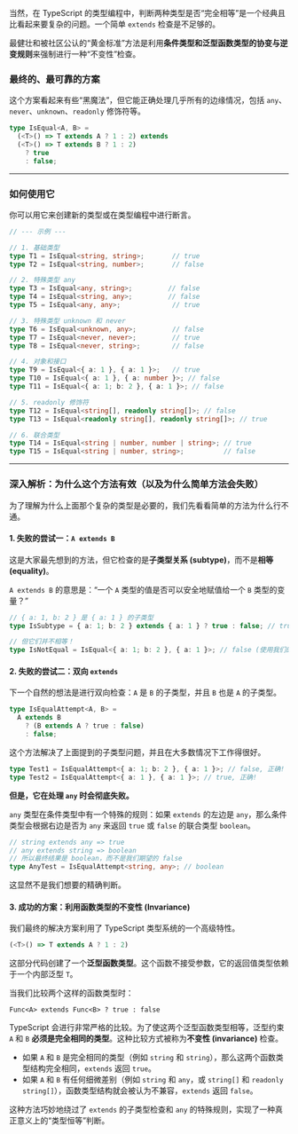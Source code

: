 当然，在 TypeScript 的类型编程中，判断两种类型是否“完全相等”是一个经典且比看起来要复杂的问题。一个简单 `extends` 检查是不足够的。

最健壮和被社区公认的“黄金标准”方法是利用**条件类型和泛型函数类型的协变与逆变规则**来强制进行一种“不变性”检查。

### 最终的、最可靠的方案

这个方案看起来有些“黑魔法”，但它能正确处理几乎所有的边缘情况，包括 `any`、`never`、`unknown`、`readonly` 修饰符等。

```typescript
type IsEqual<A, B> =
  (<T>() => T extends A ? 1 : 2) extends
  (<T>() => T extends B ? 1 : 2)
    ? true
    : false;
```

---

### 如何使用它

你可以用它来创建新的类型或在类型编程中进行断言。

```typescript
// --- 示例 ---

// 1. 基础类型
type T1 = IsEqual<string, string>;       // true
type T2 = IsEqual<string, number>;       // false

// 2. 特殊类型 any
type T3 = IsEqual<any, string>;         // false
type T4 = IsEqual<string, any>;         // false
type T5 = IsEqual<any, any>;             // true

// 3. 特殊类型 unknown 和 never
type T6 = IsEqual<unknown, any>;         // false
type T7 = IsEqual<never, never>;         // true
type T8 = IsEqual<never, string>;        // false

// 4. 对象和接口
type T9 = IsEqual<{ a: 1 }, { a: 1 }>;   // true
type T10 = IsEqual<{ a: 1 }, { a: number }>; // false
type T11 = IsEqual<{ a: 1; b: 2 }, { a: 1 }>; // false

// 5. readonly 修饰符
type T12 = IsEqual<string[], readonly string[]>; // false
type T13 = IsEqual<readonly string[], readonly string[]>; // true

// 6. 联合类型
type T14 = IsEqual<string | number, number | string>; // true
type T15 = IsEqual<string | number, string>;          // false
```

---

### 深入解析：为什么这个方法有效（以及为什么简单方法会失败）

为了理解为什么上面那个复杂的类型是必要的，我们先看看简单的方法为什么行不通。

#### 1. 失败的尝试一：`A extends B`

这是大家最先想到的方法，但它检查的是**子类型关系 (subtype)**，而不是**相等 (equality)**。

`A extends B` 的意思是：“一个 `A` 类型的值是否可以安全地赋值给一个 `B` 类型的变量？”

```typescript
// { a: 1, b: 2 } 是 { a: 1 } 的子类型
type IsSubtype = { a: 1; b: 2 } extends { a: 1 } ? true : false; // true

// 但它们并不相等！
type IsNotEqual = IsEqual<{ a: 1; b: 2 }, { a: 1 }>; // false (使用我们的正确实现)
```

#### 2. 失败的尝试二：双向 `extends`

下一个自然的想法是进行双向检查：`A` 是 `B` 的子类型，并且 `B` 也是 `A` 的子类型。

```typescript
type IsEqualAttempt<A, B> =
  A extends B
    ? (B extends A ? true : false)
    : false;
```

这个方法解决了上面提到的子类型问题，并且在大多数情况下工作得很好。

```typescript
type Test1 = IsEqualAttempt<{ a: 1; b: 2 }, { a: 1 }>; // false, 正确!
type Test2 = IsEqualAttempt<{ a: 1 }, { a: 1 }>; // true, 正确!
```

**但是，它在处理 `any` 时会彻底失败。**

`any` 类型在条件类型中有一个特殊的规则：如果 `extends` 的左边是 `any`，那么条件类型会根据右边是否为 `any` 来返回 `true` 或 `false` 的联合类型 `boolean`。

```typescript
// string extends any => true
// any extends string => boolean
// 所以最终结果是 boolean，而不是我们期望的 false
type AnyTest = IsEqualAttempt<string, any>; // boolean
```
这显然不是我们想要的精确判断。

#### 3. 成功的方案：利用函数类型的不变性 (Invariance)

我们最终的解决方案利用了 TypeScript 类型系统的一个高级特性。

```typescript
(<T>() => T extends A ? 1 : 2)
```

这部分代码创建了一个**泛型函数类型**。这个函数不接受参数，它的返回值类型依赖于一个内部泛型 `T`。

当我们比较两个这样的函数类型时：

`Func<A> extends Func<B> ? true : false`

TypeScript 会进行非常严格的比较。为了使这两个泛型函数类型相等，泛型约束 `A` 和 `B` **必须是完全相同的类型**。这种比较方式被称为**不变性 (invariance)** 检查。

- 如果 `A` 和 `B` 是完全相同的类型（例如 `string` 和 `string`），那么这两个函数类型结构完全相同，`extends` 返回 `true`。
- 如果 `A` 和 `B` 有任何细微差别（例如 `string` 和 `any`，或 `string[]` 和 `readonly string[]`），函数类型结构就会被认为不兼容，`extends` 返回 `false`。

这种方法巧妙地绕过了 `extends` 的子类型检查和 `any` 的特殊规则，实现了一种真正意义上的“类型恒等”判断。